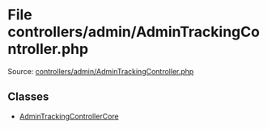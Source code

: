 File controllers/admin/AdminTrackingController.php
=========

Source: [controllers/admin/AdminTrackingController.php](https://github.com/PrestaShop/PrestaShop/blob/1.5.3.0/controllers/admin/AdminTrackingController.php)


Classes
-------

* [AdminTrackingControllerCore](class.AdminTrackingControllerCore.md)

